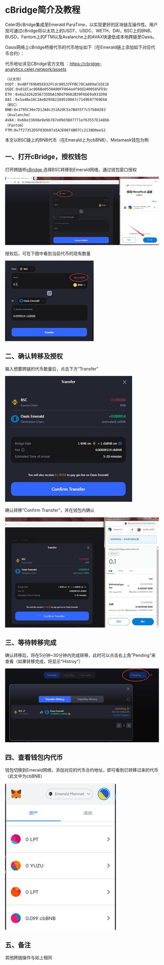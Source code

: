 # cBridge简介及教程

Celer将cBridge集成至Emerald ParaTime，以实现更好的区块链互操作性。用户现可通过cBridge将以太坊上的USDT、USDC、WETH、DAI，BSC上的BNB、BUSD，Fantom上的FTM以及Avalanche上的AVAX快速低成本地跨链至Oasis。

Oasis网络上cBridge桥接代币的代币地址如下（在Emerald链上添加如下对应代币合约）：

代币地址详见CBridge官方文档 ：https://cbridge-analytics.celer.network/assets


```
（以太坊）
USDT：0x4Bf769b05E832FCdc9053fFFBC78Ca889aCb5E1E
USDC:0x81ECac0D6Be0550A00FF064a4f9dd2400585FE9c
ETH：0x6a2d262D56735DbA19Dd70682B39F6bE9a931D98
DAI：0x5a4Ba16C2AeB295822A95280A7c7149E87769E6A
（BSC）
BNB:0x3795C36e7D12A8c252A20C5a7B455f7c57b60283
（Avalanche）
AVAX：0x6De33698e9e9b787e09d3Bd7771ef63557E148bb
（Fantom）
FTM:0x7f27352D5F83Db87a5A3E00f4B07Cc2138D8ee52
```

本文以BSC链上的BNB代币（在Emerald上为cbBNB）、Metamask钱包为例

## 一、打开cBridge，授权钱包

打开跨链桥[cBridge](https://cbridge.celer.network/#/transfer),选择BSC转移到Emerald网络，通过钱包窗口授权

![img](./cBridgetransfer1.jpg)

授权后，可在下图中看到当前代币的现有数量

![img](./cBridgetransfer2.jpg)


## 二、确认转移及授权

输入想要跨链的代币数量后，点击下方“Transfer”


![img](./cBridgetransfer3.jpg)

确认转移“Confirm Transfer”，并在钱包内确认

![img](./cBridgetransfer4.jpg)

## 三、等待转移完成

确认转移后，将在5分钟~30分钟内完成转移，此时可以点击右上角“Pending”来查看（如果转移完成，将显示“Histroy”）

![img](./cBridgetransfer5.jpg)

## 四、查看钱包内代币

钱包切换到Emerald网络，添加对应的代币合约地址，即可看到已转移过来的代币（此文中为cbBNB）

![img](./cBridgetransfer6.jpg)

## 五、备注

其他跨链操作与如上相同












